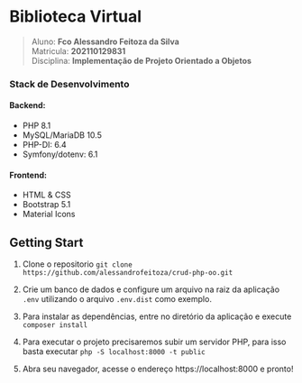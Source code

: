 # Biblioteca Virtual
> Aluno: **Fco Alessandro Feitoza da Silva** \
Matricula: **202110129831**\
Disciplina: **Implementação de Projeto Orientado a Objetos**


### Stack de Desenvolvimento
#### Backend:
- PHP 8.1
- MySQL/MariaDB 10.5
- PHP-DI: 6.4
- Symfony/dotenv: 6.1

#### Frontend:
- HTML & CSS
- Bootstrap 5.1
- Material Icons

## Getting Start
1. Clone o repositorio `git clone https://github.com/alessandrofeitoza/crud-php-oo.git`

2. Crie um banco de dados e configure um arquivo na raiz da aplicação `.env` utilizando o arquivo `.env.dist` como exemplo.

3. Para instalar as dependências, entre no diretório da aplicação e execute `composer install`

4. Para executar o projeto precisaremos subir um servidor PHP, para isso basta executar `php -S localhost:8000 -t public`

5. Abra seu navegador, acesse o endereço https://localhost:8000 e pronto!